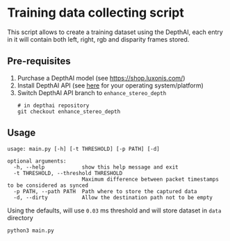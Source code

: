 # Training data collecting script

This script allows to create a training dataset using the DepthAI, each entry in it will contain
both left, right, rgb and disparity frames stored.

## Pre-requisites

1. Purchase a DepthAI model (see https://shop.luxonis.com/)
2. Install DepthAI API (see [here](https://docs.luxonis.com/api/) for your operating system/platform)
3. Switch DepthAI API branch to `enhance_stereo_depth`
   ```
   # in depthai repository
   git checkout enhance_stereo_depth
   ```

## Usage

```
usage: main.py [-h] [-t THRESHOLD] [-p PATH] [-d]

optional arguments:
  -h, --help            show this help message and exit
  -t THRESHOLD, --threshold THRESHOLD
                        Maximum difference between packet timestamps to be considered as synced
  -p PATH, --path PATH  Path where to store the captured data
  -d, --dirty           Allow the destination path not to be empty
```

Using the defaults, will use `0.03` ms threshold and will store dataset in `data` directory

```
python3 main.py
```
